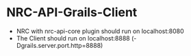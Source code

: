 # NRC-API-Grails-Client
- NRC with nrc-api-core plugin should run on localhost:8080
- The Client should run on localhost:8888 (-Dgrails.server.port.http=8888)

